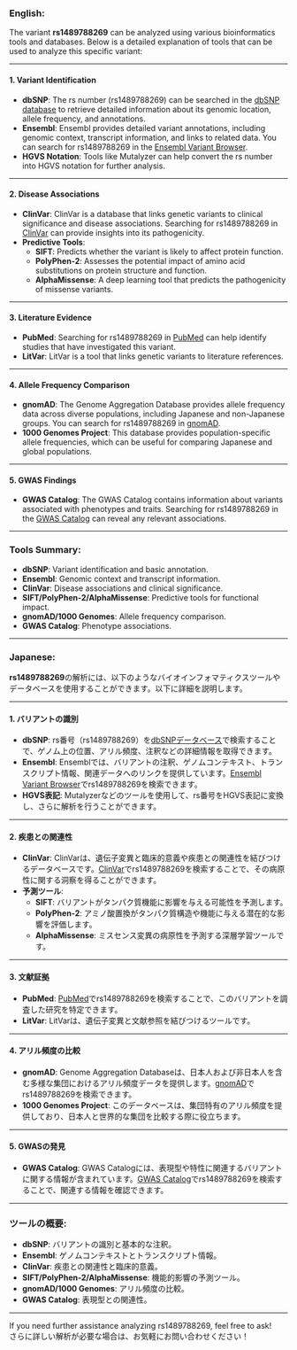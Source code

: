 ### English:
The variant **rs1489788269** can be analyzed using various bioinformatics tools and databases. Below is a detailed explanation of tools that can be used to analyze this specific variant:

---

#### 1. **Variant Identification**
- **dbSNP**: The rs number (rs1489788269) can be searched in the [dbSNP database](https://www.ncbi.nlm.nih.gov/snp/) to retrieve detailed information about its genomic location, allele frequency, and annotations.
- **Ensembl**: Ensembl provides detailed variant annotations, including genomic context, transcript information, and links to related data. You can search for rs1489788269 in the [Ensembl Variant Browser](https://www.ensembl.org/).
- **HGVS Notation**: Tools like Mutalyzer can help convert the rs number into HGVS notation for further analysis.

---

#### 2. **Disease Associations**
- **ClinVar**: ClinVar is a database that links genetic variants to clinical significance and disease associations. Searching for rs1489788269 in [ClinVar](https://www.ncbi.nlm.nih.gov/clinvar/) can provide insights into its pathogenicity.
- **Predictive Tools**:
  - **SIFT**: Predicts whether the variant is likely to affect protein function.
  - **PolyPhen-2**: Assesses the potential impact of amino acid substitutions on protein structure and function.
  - **AlphaMissense**: A deep learning tool that predicts the pathogenicity of missense variants.

---

#### 3. **Literature Evidence**
- **PubMed**: Searching for rs1489788269 in [PubMed](https://pubmed.ncbi.nlm.nih.gov/) can help identify studies that have investigated this variant.
- **LitVar**: LitVar is a tool that links genetic variants to literature references.

---

#### 4. **Allele Frequency Comparison**
- **gnomAD**: The Genome Aggregation Database provides allele frequency data across diverse populations, including Japanese and non-Japanese groups. You can search for rs1489788269 in [gnomAD](https://gnomad.broadinstitute.org/).
- **1000 Genomes Project**: This database provides population-specific allele frequencies, which can be useful for comparing Japanese and global populations.

---

#### 5. **GWAS Findings**
- **GWAS Catalog**: The GWAS Catalog contains information about variants associated with phenotypes and traits. Searching for rs1489788269 in the [GWAS Catalog](https://www.ebi.ac.uk/gwas/) can reveal any relevant associations.

---

### Tools Summary:
- **dbSNP**: Variant identification and basic annotation.
- **Ensembl**: Genomic context and transcript information.
- **ClinVar**: Disease associations and clinical significance.
- **SIFT/PolyPhen-2/AlphaMissense**: Predictive tools for functional impact.
- **gnomAD/1000 Genomes**: Allele frequency comparison.
- **GWAS Catalog**: Phenotype associations.

---

### Japanese:
**rs1489788269**の解析には、以下のようなバイオインフォマティクスツールやデータベースを使用することができます。以下に詳細を説明します。

---

#### 1. **バリアントの識別**
- **dbSNP**: rs番号（rs1489788269）を[dbSNPデータベース](https://www.ncbi.nlm.nih.gov/snp/)で検索することで、ゲノム上の位置、アリル頻度、注釈などの詳細情報を取得できます。
- **Ensembl**: Ensemblでは、バリアントの注釈、ゲノムコンテキスト、トランスクリプト情報、関連データへのリンクを提供しています。[Ensembl Variant Browser](https://www.ensembl.org/)でrs1489788269を検索できます。
- **HGVS表記**: Mutalyzerなどのツールを使用して、rs番号をHGVS表記に変換し、さらに解析を行うことができます。

---

#### 2. **疾患との関連性**
- **ClinVar**: ClinVarは、遺伝子変異と臨床的意義や疾患との関連性を結びつけるデータベースです。[ClinVar](https://www.ncbi.nlm.nih.gov/clinvar/)でrs1489788269を検索することで、その病原性に関する洞察を得ることができます。
- **予測ツール**:
  - **SIFT**: バリアントがタンパク質機能に影響を与える可能性を予測します。
  - **PolyPhen-2**: アミノ酸置換がタンパク質構造や機能に与える潜在的な影響を評価します。
  - **AlphaMissense**: ミスセンス変異の病原性を予測する深層学習ツールです。

---

#### 3. **文献証拠**
- **PubMed**: [PubMed](https://pubmed.ncbi.nlm.nih.gov/)でrs1489788269を検索することで、このバリアントを調査した研究を特定できます。
- **LitVar**: LitVarは、遺伝子変異と文献参照を結びつけるツールです。

---

#### 4. **アリル頻度の比較**
- **gnomAD**: Genome Aggregation Databaseは、日本人および非日本人を含む多様な集団におけるアリル頻度データを提供します。[gnomAD](https://gnomad.broadinstitute.org/)でrs1489788269を検索できます。
- **1000 Genomes Project**: このデータベースは、集団特有のアリル頻度を提供しており、日本人と世界的な集団を比較する際に役立ちます。

---

#### 5. **GWASの発見**
- **GWAS Catalog**: GWAS Catalogには、表現型や特性に関連するバリアントに関する情報が含まれています。[GWAS Catalog](https://www.ebi.ac.uk/gwas/)でrs1489788269を検索することで、関連する情報を確認できます。

---

### ツールの概要:
- **dbSNP**: バリアントの識別と基本的な注釈。
- **Ensembl**: ゲノムコンテキストとトランスクリプト情報。
- **ClinVar**: 疾患との関連性と臨床的意義。
- **SIFT/PolyPhen-2/AlphaMissense**: 機能的影響の予測ツール。
- **gnomAD/1000 Genomes**: アリル頻度の比較。
- **GWAS Catalog**: 表現型との関連性。

---

If you need further assistance analyzing rs1489788269, feel free to ask!  
さらに詳しい解析が必要な場合は、お気軽にお問い合わせください！